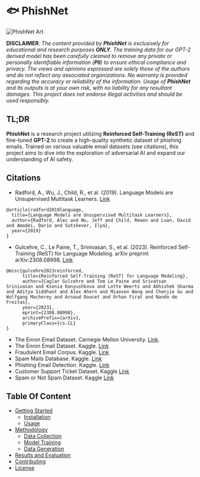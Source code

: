 # 🐟 PhishNet

![PhishNet Art](https://github.com/sirlolcat/PhishNet/assets/85698684/1cc320ce-3878-4cb0-b2fd-c6c757dd82af)

**DISCLAIMER**: *The content provided by **PhishNet** is exclusively for educational and research purposes **ONLY**. The training data for our GPT-2 derived model has been carefully cleaned to remove any private or personally identifiable information (**PII**) to ensure ethical compliance and privacy. The views and opinions expressed are solely those of the authors and do not reflect any associated organizations. No warranty is provided regarding the accuracy or reliability of the information. Usage of **PhishNet** and its outputs is at your own risk, with no liability for any resultant damages. This project does not endorse illegal activities and should be used responsibly.*

## TL;DR
**PhishNet** is a research project utilizing **Reinforced Self-Training (ReST)** and fine-tuned **GPT-2** to create a high-quality synthetic dataset of phishing emails. Trained on various valuable email datasets (see citations), this project aims to dive into the exploration of adversarial AI and expand our understanding of AI safety.

## Citations
- Radford, A., Wu, J., Child, R., et al. (2019). Language Models are Unsupervised Multitask Learners. [Link](https://github.com/openai/gpt-2)
```
@article{radford2019language,
  title={Language Models are Unsupervised Multitask Learners},
  author={Radford, Alec and Wu, Jeff and Child, Rewon and Luan, David and Amodei, Dario and Sutskever, Ilya},
  year={2019}
}
```
- Gulcehre, C., Le Paine, T., Srinivasan, S., et al. (2023). Reinforced Self-Training (ReST) for Language Modeling. arXiv preprint arXiv:2308.08998. [Link](https://arxiv.org/abs/2308.08998)
```
@misc{gulcehre2023reinforced,
      title={Reinforced Self-Training (ReST) for Language Modeling}, 
      author={Caglar Gulcehre and Tom Le Paine and Srivatsan Srinivasan and Ksenia Konyushkova and Lotte Weerts and Abhishek Sharma and Aditya Siddhant and Alex Ahern and Miaosen Wang and Chenjie Gu and Wolfgang Macherey and Arnaud Doucet and Orhan Firat and Nando de Freitas},
      year={2023},
      eprint={2308.08998},
      archivePrefix={arXiv},
      primaryClass={cs.CL}
}
```
- The Enron Email Dataset. Carnegie Mellon University. [Link](https://www.cs.cmu.edu/~enron/).
- The Enron Email Dataset. Kaggle. [Link](https://www.kaggle.com/datasets/wcukierski/enron-email-dataset)
- Fraudulent Email Corpus. Kaggle. [Link](https://www.kaggle.com/datasets/rtatman/fraudulent-email-corpus)
- Spam Mails Database. Kaggle. [Link](https://www.kaggle.com/datasets/venky73/spam-mails-dataset)
- Phishing Email Detection. Kaggle. [Link](https://www.kaggle.com/datasets/subhajournal/phishingemails)
- Customer Support Ticket Dataset. Kaggle [Link](https://www.kaggle.com/datasets/suraj520/customer-support-ticket-dataset)
- Spam or Not Spam Dataset. Kaggle [Link](https://www.kaggle.com/datasets/ozlerhakan/spam-or-not-spam-dataset)

## Table Of Content
- [Getting Started](#getting-started)
  - [Installation](#installation)
  - [Usage](#usage)
- [Methodology](#methodology)
  - [Data Collection](#data-collection)
  - [Model Training](#model-training)
  - [Data Generation](#data-generation)
- [Results and Evaluation](#results-and-evaluation)
- [Contributing](#contributing)
- [License](#license)
